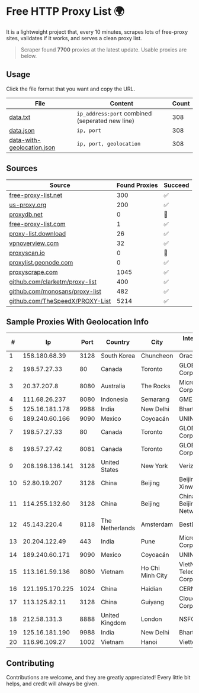 
# Free HTTP Proxy List 🌍

It is a lightweight project that, every 10 minutes, scrapes lots of free-proxy sites, validates if it works, and serves a clean proxy list.


> Scraper found **7700** proxies at the latest update. Usable proxies are below.

## Usage

Click the file format that you want and copy the URL.


|File|Content|Count|
|----|-------|-----|
|[data.txt](https://raw.githubusercontent.com/themiralay/Proxy-List-World/master/data.txt)|`ip_address:port` combined (seperated new line)|308|
|[data.json](https://raw.githubusercontent.com/themiralay/Proxy-List-World/master/data.json)|`ip, port`|308|
|[data-with-geolocation.json](https://raw.githubusercontent.com/themiralay/Proxy-List-World/master/data-with-geolocation.json)|`ip, port, geolocation`|308|

## Sources

|Source|Found Proxies|Succeed|
|------|-------------|-------|
|[free-proxy-list.net](https://free-proxy-list.net)|300|✅|
|[us-proxy.org](https://www.us-proxy.org)|200|✅|
|[proxydb.net](http://proxydb.net)|0|🚫|
|[free-proxy-list.com](https://free-proxy-list.com/?page=&port=&type%5B%5D=http&type%5B%5D=https&up_time=0&search=Search)|1|✅|
|[proxy-list.download](https://www.proxy-list.download/HTTP)|26|✅|
|[vpnoverview.com](https://vpnoverview.com/privacy/anonymous-browsing/free-proxy-servers)|32|✅|
|[proxyscan.io](https://www.proxyscan.io)|0|🚫|
|[proxylist.geonode.com](https://proxylist.geonode.com/api/proxy-list?limit=300&page=1&sort_by=lastChecked&sort_type=desc&protocols=http,https)|0|✅|
|[proxyscrape.com](https://api.proxyscrape.com/v2/?request=displayproxies&protocol=http&timeout=10000&country=all&ssl=all&anonymity=all)|1045|✅|
|[github.com/clarketm/proxy-list](https://raw.githubusercontent.com/clarketm/proxy-list/master/proxy-list-raw.txt)|400|✅|
|[github.com/monosans/proxy-list](https://raw.githubusercontent.com/monosans/proxy-list/main/proxies/http.txt)|482|✅|
|[github.com/TheSpeedX/PROXY-List](https://raw.githubusercontent.com/TheSpeedX/PROXY-List/master/http.txt)|5214|✅|


## Sample Proxies With Geolocation Info

|#|Ip|Port|Country|City|Internet Service Provider|
|-|--|----|-------|----|-------------------------|
|1|158.180.68.39|3128|South Korea|Chuncheon|Oracle Corporation|
|2|198.57.27.33|80|Canada|Toronto|GLOBALTELEHOST Corp.|
|3|20.37.207.8|8080|Australia|The Rocks|Microsoft Corporation|
|4|111.68.26.237|8080|Indonesia|Semarang|GMEDIA|
|5|125.16.181.178|9988|India|New Delhi|Bharti Airtel|
|6|189.240.60.166|9090|Mexico|Coyoacán|UNINET|
|7|198.57.27.33|80|Canada|Toronto|GLOBALTELEHOST Corp.|
|8|198.57.27.42|8081|Canada|Toronto|GLOBALTELEHOST Corp.|
|9|208.196.136.141|3128|United States|New York|Verizon Business|
|10|52.80.19.207|3128|China|Beijing|Beijing Guanghuan Xinwang Digital|
|11|114.255.132.60|3128|China|Beijing|China Unicom Beijing Province Network|
|12|45.143.220.4|8118|The Netherlands|Amsterdam|BestDC Limited|
|13|20.204.122.49|443|India|Pune|Microsoft Corporation|
|14|189.240.60.171|9090|Mexico|Coyoacán|UNINET|
|15|113.161.59.136|8080|Vietnam|Ho Chi Minh City|VietNam Post and Telecom Corporation|
|16|121.195.170.225|1024|China|Haidian|CERNET|
|17|113.125.82.11|3128|China|Guiyang|Cloud Computing Corporation|
|18|212.58.131.3|8888|United Kingdom|London|NSFOCUS, Inc.|
|19|125.16.181.190|9988|India|New Delhi|Bharti Airtel|
|20|116.96.109.27|1002|Vietnam|Hanoi|Viettel Corporation|



## Contributing

Contributions are welcome, and they are greatly appreciated! Every
little bit helps, and credit will always be given.

